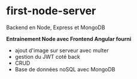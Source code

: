 # first-node-server
Backend en Node, Express et MongoDB



**Entrainement Node avec Frontend Angular fourni**

* ajout d'image sur serveur avec multer
* gestion du JWT coté back
* CRUD
* Base de données noSQL avec MongoDB



